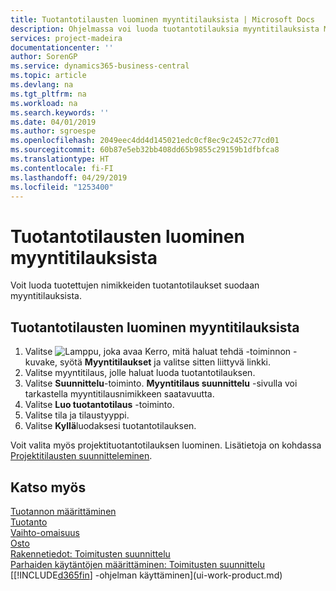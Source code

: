 ```yaml
---
title: Tuotantotilausten luominen myyntitilauksista | Microsoft Docs
description: Ohjelmassa voi luoda tuotantotilauksia myyntitilauksista Myynti ja markkinointi -osastossa.
services: project-madeira
documentationcenter: ''
author: SorenGP
ms.service: dynamics365-business-central
ms.topic: article
ms.devlang: na
ms.tgt_pltfrm: na
ms.workload: na
ms.search.keywords: ''
ms.date: 04/01/2019
ms.author: sgroespe
ms.openlocfilehash: 2049eec4dd4d145021edc0cf8ec9c2452c77cd01
ms.sourcegitcommit: 60b87e5eb32bb408dd65b9855c29159b1dfbfca8
ms.translationtype: HT
ms.contentlocale: fi-FI
ms.lasthandoff: 04/29/2019
ms.locfileid: "1253400"
---
```

# <a name="create-production-orders-from-sales-orders"></a>Tuotantotilausten luominen myyntitilauksista
Voit luoda tuotettujen nimikkeiden tuotantotilaukset suodaan myyntitilauksista.  

## <a name="to-create-a-production-order-from-a-sales-order"></a>Tuotantotilausten luominen myyntitilauksista  

1.  Valitse ![Lamppu, joka avaa Kerro, mitä haluat tehdä -toiminnon](media/ui-search/search_small.png "Kerro, mitä haluat tehdä") -kuvake, syötä **Myyntitilaukset** ja valitse sitten liittyvä linkki.  
2.  Valitse myyntitilaus, jolle haluat luoda tuotantotilauksen.  
3.  Valitse **Suunnittelu**-toiminto. **Myyntitilaus suunnittelu** -sivulla voi tarkastella myyntitilausnimikkeen saatavuutta.  
4.  Valitse **Luo tuotantotilaus** -toiminto.  
5.  Valitse tila ja tilaustyyppi.  
6.  Valitse **Kyllä**luodaksesi tuotantotilauksen.

Voit valita myös projektituotantotilauksen luominen. Lisätietoja on kohdassa [Projektitilausten suunnitteleminen](production-how-to-plan-project-orders.md).   

## <a name="see-also"></a>Katso myös  
[Tuotannon määrittäminen](production-configure-production-processes.md)  
[Tuotanto](production-manage-manufacturing.md)    
[Vaihto-omaisuus](inventory-manage-inventory.md)  
[Osto](purchasing-manage-purchasing.md)  
[Rakennetiedot: Toimitusten suunnittelu](design-details-supply-planning.md)   
[Parhaiden käytäntöjen määrittäminen: Toimitusten suunnittelu](setup-best-practices-supply-planning.md)  
[[!INCLUDE[d365fin](includes/d365fin_md.md)] -ohjelman käyttäminen](ui-work-product.md)
